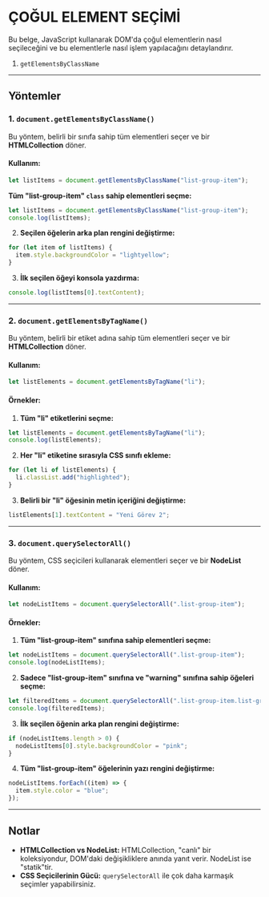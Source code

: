 # ÇOĞUL ELEMENT SEÇİMİ

Bu belge, JavaScript kullanarak DOM'da çoğul elementlerin nasıl seçileceğini ve bu elementlerle nasıl işlem yapılacağını detaylandırır.

1. `getElementsByClassName`
---

## Yöntemler

### 1. `document.getElementsByClassName()`
Bu yöntem, belirli bir sınıfa sahip tüm elementleri seçer ve bir **HTMLCollection** döner.

#### Kullanım:
```javascript
let listItems = document.getElementsByClassName("list-group-item");
```

**Tüm "list-group-item" `class` sahip elementleri seçme:**
```javascript
let listItems = document.getElementsByClassName("list-group-item");
console.log(listItems);
```

2. **Seçilen öğelerin arka plan rengini değiştirme:**
```javascript
for (let item of listItems) {
  item.style.backgroundColor = "lightyellow";
}
```

3. **İlk seçilen öğeyi konsola yazdırma:**
```javascript
console.log(listItems[0].textContent);
```

---

### 2. `document.getElementsByTagName()`
Bu yöntem, belirli bir etiket adına sahip tüm elementleri seçer ve bir **HTMLCollection** döner.

#### Kullanım:
```javascript
let listElements = document.getElementsByTagName("li");
```

#### Örnekler:
1. **Tüm "li" etiketlerini seçme:**
```javascript
let listElements = document.getElementsByTagName("li");
console.log(listElements);
```

2. **Her "li" etiketine sırasıyla CSS sınıfı ekleme:**
```javascript
for (let li of listElements) {
  li.classList.add("highlighted");
}
```

3. **Belirli bir "li" öğesinin metin içeriğini değiştirme:**
```javascript
listElements[1].textContent = "Yeni Görev 2";
```

---

### 3. `document.querySelectorAll()`
Bu yöntem, CSS seçicileri kullanarak elementleri seçer ve bir **NodeList** döner.

#### Kullanım:
```javascript
let nodeListItems = document.querySelectorAll(".list-group-item");
```

#### Örnekler:
1. **Tüm "list-group-item" sınıfına sahip elementleri seçme:**
```javascript
let nodeListItems = document.querySelectorAll(".list-group-item");
console.log(nodeListItems);
```

2. **Sadece "list-group-item" sınıfına ve "warning" sınıfına sahip öğeleri seçme:**
```javascript
let filteredItems = document.querySelectorAll(".list-group-item.list-group-item-warning");
console.log(filteredItems);
```

3. **İlk seçilen öğenin arka plan rengini değiştirme:**
```javascript
if (nodeListItems.length > 0) {
  nodeListItems[0].style.backgroundColor = "pink";
}
```

4. **Tüm "list-group-item" öğelerinin yazı rengini değiştirme:**
```javascript
nodeListItems.forEach((item) => {
  item.style.color = "blue";
});
```

---

## Notlar
- **HTMLCollection vs NodeList:** HTMLCollection, "canlı" bir koleksiyondur, DOM'daki değişikliklere anında yanıt verir. NodeList ise "statik"tir.
- **CSS Seçicilerinin Gücü:** `querySelectorAll` ile çok daha karmaşık seçimler yapabilirsiniz.

